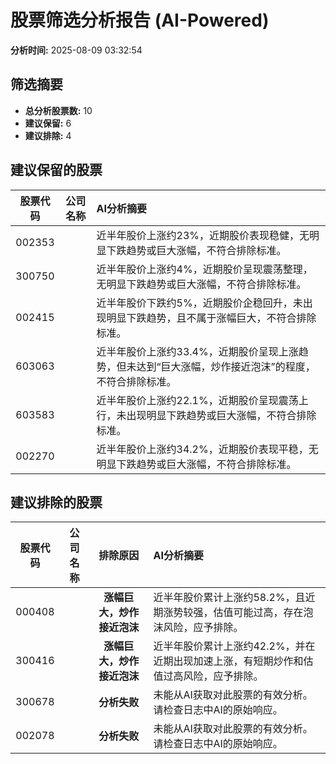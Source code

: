 # 股票筛选分析报告 (AI-Powered)

**分析时间:** 2025-08-09 03:32:54

## 筛选摘要

- **总分析股票数:** 10
- **建议保留:** 6
- **建议排除:** 4

## 建议保留的股票

| 股票代码 | 公司名称 | AI分析摘要 |
|:---:|:---:|:---|
| 002353 |  | 近半年股价上涨约23%，近期股价表现稳健，无明显下跌趋势或巨大涨幅，不符合排除标准。 |
| 300750 |  | 近半年股价上涨约4%，近期股价呈现震荡整理，无明显下跌趋势或巨大涨幅，不符合排除标准。 |
| 002415 |  | 近半年股价下跌约5%，近期股价企稳回升，未出现明显下跌趋势，且不属于涨幅巨大，不符合排除标准。 |
| 603063 |  | 近半年股价上涨约33.4%，近期股价呈现上涨趋势，但未达到“巨大涨幅，炒作接近泡沫”的程度，不符合排除标准。 |
| 603583 |  | 近半年股价上涨约22.1%，近期股价呈现震荡上行，未出现明显下跌趋势或巨大涨幅，不符合排除标准。 |
| 002270 |  | 近半年股价上涨约34.2%，近期股价表现平稳，无明显下跌趋势或巨大涨幅，不符合排除标准。 |

## 建议排除的股票

| 股票代码 | 公司名称 | 排除原因 | AI分析摘要 |
|:---:|:---:|:---:|:---|
| 000408 |  | **涨幅巨大，炒作接近泡沫** | 近半年股价累计上涨约58.2%，且近期涨势较强，估值可能过高，存在泡沫风险，应予排除。 |
| 300416 |  | **涨幅巨大，炒作接近泡沫** | 近半年股价累计上涨约42.2%，并在近期出现加速上涨，有短期炒作和估值过高风险，应予排除。 |
| 300678 |  | **分析失败** | 未能从AI获取对此股票的有效分析。请检查日志中AI的原始响应。 |
| 002078 |  | **分析失败** | 未能从AI获取对此股票的有效分析。请检查日志中AI的原始响应。 |
